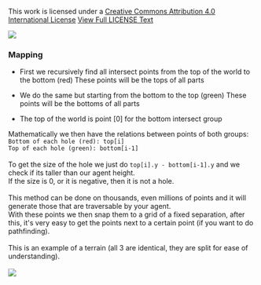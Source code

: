 This work is licensed under a [Creative Commons Attribution 4.0 International License](https://creativecommons.org/licenses/by-nc-nd/4.0/)
[View Full LICENSE Text](https://github.com/Blissful4992/pathfinding/blob/main/LICENSE)

![](https://mirrors.creativecommons.org/presskit/buttons/88x31/svg/by-nc-nd.svg)
### Mapping
* First we recursively find all intersect points from the top of the world to the bottom (red)
These points will be the tops of all parts

* We do the same but starting from the bottom to the top (green)
These points will be the bottoms of all parts

* The top of the world is point [0] for the bottom intersect group

Mathematically we then have the relations between points of both groups:<br/>
`Bottom of each hole (red): top[i]`<br/>
`Top of each hole (green): bottom[i-1]`<br/>
<br/>
To get the size of the hole we just do `top[i].y - bottom[i-1].y` and we check if its taller than our agent height.<br/>
If the size is 0, or it is negative, then it is not a hole.<br/>
<br/>
This method can be done on thousands, even millions of points and it will generate those that are traversable by your agent.<br/>
With these points we then snap them to a grid of a fixed separation, after this, it's very easy to get the points next to a certain point (if you want to do pathfinding).<br/>
<br/>
This is an example of a terrain (all 3 are identical, they are split for ease of understanding).<br/>
<br/>
![](https://i.imgur.com/XNVtIcf.png)
